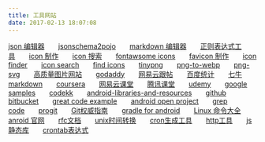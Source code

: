 ```yaml
---
title: 工具网站
date: 2017-02-13 18:07:08
---
```


[json 编辑器](http://www.kjson.com/jsoneditor/)&emsp;&emsp;[jsonschema2pojo](http://www.jsonschema2pojo.org/)&emsp;&emsp;[markdown 编辑器](https://www.zybuluo.com/mdeditor)&emsp;&emsp;[正则表达式工具](http://tool.oschina.net/regex)&emsp;&emsp;[icon 制作](https://gold.xitu.io/entry/56ab83a4128fe10051911684)&emsp;&emsp;[icon 搜索](https://worldvectorlogo.com/zh/logo/wechat)&emsp;&emsp;[fontawsome icons](http://fontawesome.io/icons/)&emsp;&emsp;[favicon 制作](http://www.faviconer.com/)&emsp;&emsp;[icon finder](https://www.iconfinder.com/search/)&emsp;&emsp;[icon search](http://simpleicon.com/lock-2.html)&emsp;&emsp;[find icons](http://findicons.com/)&emsp;&emsp;[tinypng](https://tinypng.com/)&emsp;&emsp;[png-to-webp](https://cloudconvert.com/png-to-webp)&emsp;&emsp;[png-svg](https://convertio.co/zh/png-svg/)&emsp;&emsp;[高质量图片网站](https://www.zhihu.com/question/19619335)&emsp;&emsp;[godaddy](https://sg.godaddy.com/zh)&emsp;&emsp;[网易云跟帖](https://gentie.163.com/)&emsp;&emsp;[百度统计](http://tongji.baidu.com/web/18525219/homepage/index)&emsp;&emsp;[七牛](https://portal.qiniu.com/create)&emsp;&emsp;[markdown](http://wowubuntu.com/markdown/)&emsp;&emsp;[coursera](https://www.coursera.org/)&emsp;&emsp;[网易云课堂](http://study.163.com/category/it)&emsp;&emsp;[腾讯课堂](https://ke.qq.com/course/list?mt=1001)&emsp;&emsp;[udemy](https://www.udemy.com/)&emsp;&emsp;[google samples](https://github.com/googlesamples?utf8=%E2%9C%93&q=&type=&language=java)&emsp;&emsp;[codekk](http://p.codekk.com/)&emsp;&emsp;[android-libraries-and-resources](http://alamkanak.github.io/android-libraries-and-resources/)&emsp;&emsp;[github](https://github.com/)&emsp;&emsp;[bitbucket](https://bitbucket.org/)&emsp;&emsp;[great code example](https://www.codota.com/)&emsp;&emsp;[android open project](https://github.com/Trinea/android-open-project#%E4%B8%80listview)&emsp;&emsp;[grep code](http://www.grepcode.com/)&emsp;&emsp;[progit](http://iissnan.com/progit/)&emsp;&emsp;[Git权威指南](http://www.worldhello.net/gotgit/)&emsp;&emsp;[gradle for android](https://segmentfault.com/a/1190000004229002)&emsp;&emsp;[Linux 命令大全](http://www.runoob.com/linux/linux-command-manual.html)&emsp;&emsp;[anroid 官网](https://developer.android.com/develop/index.html)&emsp;&emsp;[rfc文档](http://man.chinaunix.net/develop/rfc/default.htm)&emsp;&emsp;[unix时间转换](http://tool.chinaz.com/Tools/unixtime.aspx)&emsp;&emsp;[cron生成工具](http://www.pdtools.net/tools/becron.jsp)&emsp;&emsp;[http工具](http://www.atool.org/httptest.php)&emsp;&emsp;[js静态库](http://www.bootcdn.cn)&emsp;&emsp;[crontab表达式](http://www.atool.org/crontab.php)
